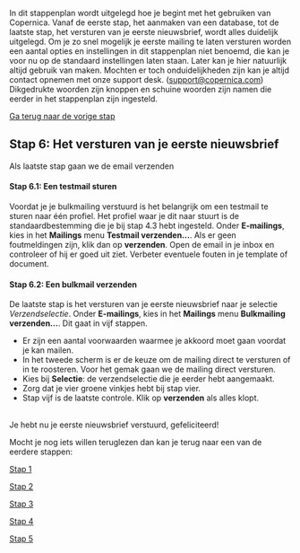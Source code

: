 In dit stappenplan wordt uitgelegd hoe je begint met het gebruiken van
Copernica. Vanaf de eerste stap, het aanmaken van een database, tot de
laatste stap, het versturen van je eerste nieuwsbrief, wordt alles
duidelijk uitgelegd. Om je zo snel mogelijk je eerste mailing te laten
versturen worden een aantal opties en instellingen in dit stappenplan
niet benoemd, die kan je voor nu op de standaard instellingen laten
staan. Later kan je hier natuurlijk altijd gebruik van maken. Mochten er
toch onduidelijkheden zijn kan je altijd contact opnemen met onze
support desk. (support@copernica.com) Dikgedrukte woorden zijn knoppen
en schuine woorden zijn namen die eerder in het stappenplan zijn
ingesteld.

[Ga terug naar de vorige
stap](www.copernica.com/nl/blog/beginnen-met-copernica-stappenplan-stap-5)

Stap 6: Het versturen van je eerste nieuwsbrief
-----------------------------------------------

Als laatste stap gaan we de email verzenden

#### Stap 6.1: Een testmail sturen

Voordat je je bulkmailing verstuurd is het belangrijk om een testmail te
sturen naar één profiel. Het profiel waar je dit naar stuurt is de
standaardbestemming die je bij stap 4.3 hebt ingesteld. Onder
**E-mailings**, kies in het **Mailings** menu **Testmail verzenden...**.
Als er geen foutmeldingen zijn, klik dan op **verzenden**. Open de email
in je inbox en controleer of hij er goed uit ziet. Verbeter eventuele
fouten in je template of document.

#### Stap 6.2: Een bulkmail verzenden

De laatste stap is het versturen van je eerste nieuwsbrief naar je
selectie *Verzendselectie*. Onder **E-mailings**, kies in het
**Mailings** menu **Bulkmailing verzenden...**. Dit gaat in vijf
stappen.

-   Er zijn een aantal voorwaarden waarmee je akkoord moet gaan voordat
    je kan mailen.
-   In het tweede scherm is er de keuze om de mailing direct te
    versturen of in te roosteren. Voor het gemak gaan we de mailing
    direct versturen.
-   Kies bij **Selectie**: de verzendselectie die je eerder hebt
    aangemaakt.
-   Zorg dat je vier groene vinkjes hebt bij stap vier.
-   Stap vijf is de laatste controle. Klik op **verzenden** als alles
    klopt.

\
 Je hebt nu je eerste nieuwsbrief verstuurd, gefeliciteerd!

Mocht je nog iets willen teruglezen dan kan je terug naar een van de
eerdere stappen:

[Stap
1](www.copernica.com/nl/blog/beginnen-met-copernica-stappenplan-stap-1)

[Stap
2](www.copernica.com/nl/blog/beginnen-met-copernica-stappenplan-stap-2)

[Stap
3](www.copernica.com/nl/blog/beginnen-met-copernica-stappenplan-stap-3)

[Stap
4](www.copernica.com/nl/blog/beginnen-met-copernica-stappenplan-stap-4)

[Stap
5](www.copernica.com/nl/blog/beginnen-met-copernica-stappenplan-stap-5)
